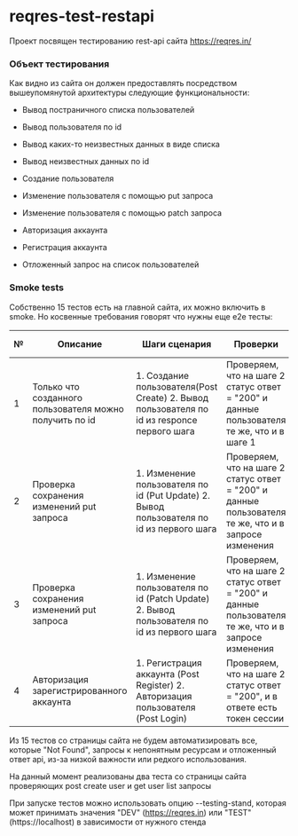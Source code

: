 # reqres-test-restapi

Проект посвящен тестированию rest-api сайта https://reqres.in/

### Объект тестирования

Как видно из сайта он должен предоставлять посредством вышеупомянутой архитектуры следующие функциональности:

- Вывод постраничного списка пользователей

- Вывод пользователя по id

- Вывод каких-то неизвестных данных в виде списка

- Вывод неизвестных данных по id

- Создание пользователя

- Изменение пользователя с помощью put запроса

- Изменение пользователя с помощью patch запроса

- Авторизация аккаунта

- Регистрация аккаунта

- Отложенный запрос на список пользователей


### Smoke tests

Собственно 15 тестов есть на главной сайта, их можно включить в smoke. Но косвенные требования говорят что нужны еще e2e тесты:  

|№|Описание|Шаги сценария|Проверки|Приоритет автоматизации|
|-|--------|-------------|--------|-----------------------|
|1|Только что созданного пользователя можно получить по id|1. Создание пользователя(Post Create) 2. Вывод пользователя по id из responce первого шага|Проверяем, что на шаге 2 статус ответ = "200" и данные пользователя те же, что и в шаге 1|будем автоматизировать, так как функционал высокоприоритетный и часто используемый|
|2|Проверка сохранения изменений put запроса|1. Изменение пользователя по id (Put Update) 2. Вывод пользователя по id из первого шага| Проверяем, что на шаге 2 статус ответ = "200" и данные пользователя те же, что и в запросе изменения|будем автоматизировать, так как функционал высокоприоритетный и часто используемый|
|3|Проверка сохранения изменений put запроса|1. Изменение пользователя по id (Patch Update) 2. Вывод пользователя по id из первого шага| Проверяем, что на шаге 2 статус ответ = "200" и данные пользователя те же, что и в запросе изменения|будем автоматизировать, так как функционал высокоприоритетный и часто используемый|
|4|Авторизация зарегистрированного аккаунта|1. Регистрация аккаунта (Post Register) 2. Авторизация пользователя (Post Login)| Проверяем, что на шаге 2 статус ответ = "200", и в ответе есть токен сессии| будем автоматизировать, так как функционал высокоприоритетный и часто используемый|

Из 15 тестов со страницы сайта не будем автоматизировать все, которые "Not Found", запросы к непонятным ресурсам и отложенный ответ api, из-за низкой важности или редкого использования.

На данный момент реализованы два теста со страницы сайта проверяющих post create user и get user list запросы

При запуске тестов можно использовать опцию --testing-stand, которая может принимать значения "DEV" (https://reqres.in) или "TEST"(https://localhost) в зависимости от нужного стенда
